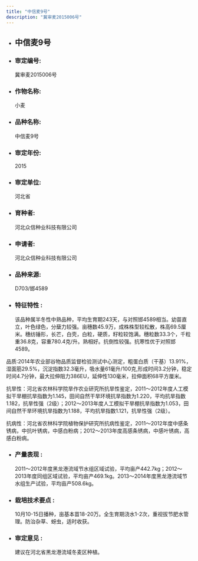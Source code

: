 ```yaml
---
title: "中信麦9号"
description: "冀审麦2015006号"
---
```

* ## 中信麦9号
* ###  审定编号:  
   冀审麦2015006号

*  ### 作物名称:  
   小麦

*   ###  品种名称: 
    中信麦9号

*   ### 审定年份: 
    2015

*   ### 审定单位:  
    河北省

*   ### 育种者:  
    河北众信种业科技有限公司

*   ### 申请者:  
    河北众信种业科技有限公司

*   ### 品种来源:  
    D703/邯4589

*   ### 特征特性 : 
    该品种属半冬性中熟品种，平均生育期243天，与对照邯4589相当。幼苗直立，叶色绿色，分蘖力较强。亩穗数45.9万，成株株型较松散，株高69.5厘米。穗纺锤形，长芒，白壳，白粒，硬质，籽粒较饱满。穗粒数33.3个，千粒重36.8克，容重780.4克/升。熟相好。抗倒性较强。抗寒性优于对照邯4589。
品质:2014年农业部谷物品质监督检验测试中心测定，粗蛋白质（干基）13.91%，湿面筋29.5%，沉淀指数32.3毫升，吸水量61毫升/100克,形成时间3.2分钟，稳定时间4.7分钟，最大拉伸阻力386EU，延伸性130毫米，拉伸面积68平方厘米。
抗旱性：河北省农林科学院旱作农业研究所抗旱性鉴定，2011～2012年度人工模拟干旱棚抗旱指数为1.145，田间自然干旱环境抗旱指数为1.220，平均抗旱指数1.182，抗旱性强（2级）；2012～2013年度人工模拟干旱棚抗旱指数为1.053，田间自然干旱环境抗旱指数为1.188，平均抗旱指数1.121，抗旱性强（2级）。
抗病性：河北省农林科学院植物保护研究所抗病性鉴定，2011～2012年度中感条锈病，中抗叶锈病，中感白粉病；2012～2013年度高感条锈病，中感叶锈病，高感白粉病。

*   ### 产量表现 : 
    2011～2012年度黑龙港流域节水组区域试验，平均亩产442.7kg；2012～2013年度同组区域试验，平均亩产469.1kg。2013～2014年度黑龙港流域节水组生产试验，平均亩产508.6kg。

*   ### 栽培技术要点 : 
    10月10-15日播种，亩基本苗18-20万。全生育期浇水1-2次，重视拔节肥水管理。防治杂草、蚜虫，适时收获。

*   ### 审定意见 : 
    建议在河北省黑龙港流域冬麦区种植。
